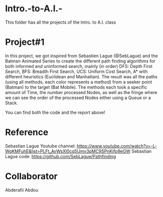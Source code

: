 # Intro.-to-A.I.-
This folder has all the projects of the Intro. to A.I. class

# Project#1
In this project, we got inspired from Sebastien Lague (@SebLague) and the Batman Animated Series to create the different path finding algorithms for both informed and uninformed search, mainly (in order) DFS: Depth First Search, BFS: Breadth First Search, UCS: Uniform Cost Search, A* with different heuristics (Euclidean and Manhattan). The result was all the paths (using all methods, each color represents a method) from a seeker point (Batman) to the target (Bat Mobile). The methods each took a specific amount of Time, the number processed Nodes, as well as the fringe where we can see the order of the processed Nodes either using a Queue or a Stack.

You can find both the code and the report above!

# Reference
Sebastian Lague Youtube channel: https://www.youtube.com/watch?v=-L-WgKMFuhE&list=PLFt_AvWsXl0cq5Umv3pMC9SPnKjfp9eGW
Sebastian Lague code: https://github.com/SebLague/Pathfinding

# Collaborator 
Abderafii Abdou
